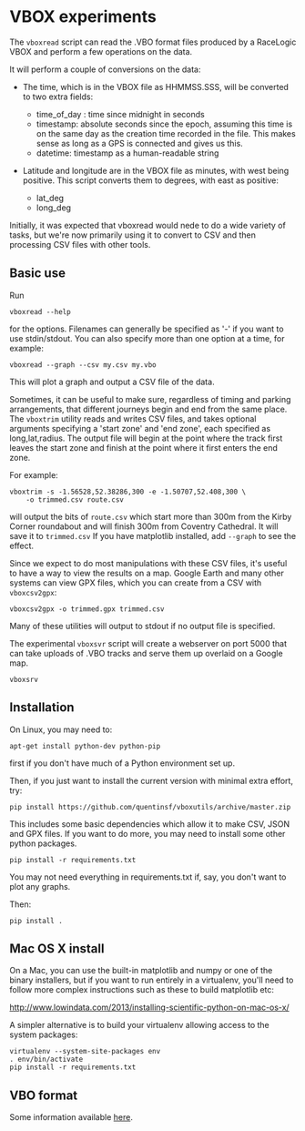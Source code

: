 # VBOX experiments

The `vboxread` script can read the .VBO format files produced by a RaceLogic VBOX and perform a few operations on the data.

It will perform a couple of conversions on the data:

* The time, which is in the VBOX file as HHMMSS.SSS, will be converted to two extra fields:
    * time_of_day : time since midnight in seconds
    * timestamp: absolute seconds since the epoch, assuming this time is on the same day as the creation time recorded in the file. This makes sense as long as a GPS is connected and gives us this.
    * datetime: timestamp as a human-readable string

* Latitude and longitude are in the VBOX file as minutes, with west being positive. This script converts them to degrees, with east as positive:
    - lat_deg
    - long_deg 

Initially, it was expected that vboxread would nede to do a wide variety of tasks, but we're now primarily using it to convert to CSV and then processing CSV files with other tools.

## Basic use

Run

    vboxread --help

for the options.  Filenames can generally be specified as '-' if you want to use stdin/stdout. You can also specify more than one option at a time, for example:

    vboxread --graph --csv my.csv my.vbo

This will plot a graph and output a CSV file of the data.

Sometimes, it can be useful to make sure, regardless of timing and parking arrangements, that different journeys begin and end from the same place.  
The `vboxtrim` utility reads and writes CSV files, and takes optional arguments specifying a 'start zone' and 'end zone', each specified as long,lat,radius.  The output file will begin at the point where the track first leaves the start zone and finish at the point where it first enters the end zone.

For example:

    vboxtrim -s -1.56528,52.38286,300 -e -1.50707,52.408,300 \
        -o trimmed.csv route.csv

will output the bits of `route.csv` which start more than 300m from the Kirby Corner roundabout and will finish 300m from Coventry Cathedral.  It will save it to `trimmed.csv` If you have matplotlib installed, add `--graph` to see the effect.

Since we expect to do most manipulations with these CSV files, it's useful to have a way to view the results on a map.  Google Earth and many other systems can view GPX files, which you can create from a CSV with `vboxcsv2gpx`:

    vboxcsv2gpx -o trimmed.gpx trimmed.csv

Many of these utilities will output to stdout if no output file is specified.

The experimental `vboxsvr` script will create a webserver on port 5000 that can take uploads of .VBO tracks and serve them up overlaid on a Google map.  

    vboxsrv



## Installation

On Linux, you may need to:

    apt-get install python-dev python-pip

first if you don't have much of a Python environment set up.

Then, if you just want to install the current version with minimal extra effort, try:

    pip install https://github.com/quentinsf/vboxutils/archive/master.zip

This includes some basic dependencies which allow it to make CSV, JSON and GPX files.  If you want to do more, you may need to install some other python packages.

    pip install -r requirements.txt

You may not need everything in requirements.txt if, say, you don't want to plot any graphs.

Then:

    pip install .



## Mac OS X install

On a Mac, you can use the built-in matplotlib and numpy or one of the binary installers, but if you want to run entirely in a virtualenv, you'll need to follow more complex instructions such as these to build matplotlib etc:

http://www.lowindata.com/2013/installing-scientific-python-on-mac-os-x/

A simpler alternative is to build your virtualenv allowing access to the system packages:

    virtualenv --system-site-packages env
    . env/bin/activate
    pip install -r requirements.txt


## VBO format

Some information available [here][1].


[1]: https://racelogic.support/01VBOX_Automotive/01VBOX_data_loggers/VBOX_3i_Range/Knowledge_base/VBO_file_format